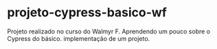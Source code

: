 # projeto-cypress-basico-wf
Projeto realizado no curso do Walmyr F. Aprendendo um pouco sobre o Cypress do básico. implementação de um projeto.
